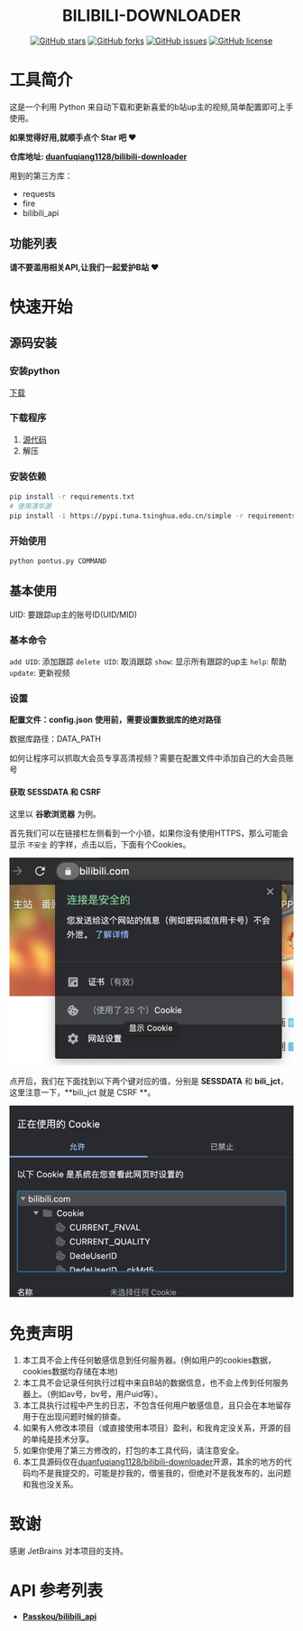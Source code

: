 <div align="center">
<h1 align="center">
BILIBILI-DOWNLOADER
</h1>

[![GitHub stars](https://img.shields.io/github/stars/duanfuqiang1128/bilibili-downloader)](https://github.com/duanfuqiang1128/bilibili-downloader/stargazers)
[![GitHub forks](https://img.shields.io/github/forks/duanfuqiang1128/bilibili-downloader)](https://github.com/duanfuqiang1128/bilibili-downloader/network)
[![GitHub issues](https://img.shields.io/github/issues/duanfuqiang1128/bilibili-downloader)](https://github.com/duanfuqiang1128/bilibili-downloader/issues)
[![GitHub license](https://img.shields.io/github/license/duanfuqiang1128/bilibili-downloader)](https://github.com/duanfuqiang1128/bilibili-downloader)


</div>

# 工具简介

这是一个利用 Python 来自动下载和更新喜爱的b站up主的视频,简单配置即可上手使用。

**如果觉得好用,就顺手点个 Star 吧 ❤**

**仓库地址: [duanfuqiang1128/bilibili-downloader](https://github.com/duanfuqiang1128/bilibili-downloader)**

用到的第三方库：
- requests
- fire
- bilibili_api

## 功能列表

**请不要滥用相关API,让我们一起爱护B站 ❤**

# 快速开始

## 源码安装

### 安装python

[下载](https://www.python.org/downloads/release/python-379/)

### 下载程序

1. [源代码](https://github.com/duanfuqiang1128/bilibili-downloader/releases)
2. 解压

### 安装依赖

```bash
pip install -r requirements.txt
# 使用清华源
pip install -i https://pypi.tuna.tsinghua.edu.cn/simple -r requirements.txt
```

### 开始使用

```shell script
python pontus.py COMMAND
```

## 基本使用
UID: 要跟踪up主的账号ID(UID/MID)

### 基本命令
`add UID`: 添加跟踪
`delete UID`: 取消跟踪
`show`: 显示所有跟踪的up主
`help`: 帮助
`update`: 更新视频

### 设置
**配置文件：config.json**
**使用前，需要设置数据库的绝对路径**

数据库路径：DATA_PATH

如何让程序可以抓取大会员专享高清视频？需要在配置文件中添加自己的大会员账号
#### 获取 SESSDATA 和 CSRF

这里以 **谷歌浏览器** 为例。

首先我们可以在链接栏左侧看到一个小锁，如果你没有使用HTTPS，那么可能会显示 `不安全` 的字样，点击以后，下面有个Cookies。

![image-20201203202920825](README.assets/image-20201203202920825.png)

点开后，我们在下面找到以下两个键对应的值，分别是 **SESSDATA** 和 **bili_jct**，这里注意一下，**bili_jct 就是 CSRF **。

![image-20201203202959230](README.assets/image-20201203202959230.png)


# 免责声明

1. 本工具不会上传任何敏感信息到任何服务器。(例如用户的cookies数据，cookies数据均存储在本地)
2. 本工具不会记录任何执行过程中来自B站的数据信息，也不会上传到任何服务器上。（例如av号，bv号，用户uid等）。
3. 本工具执行过程中产生的日志，不包含任何用户敏感信息，且只会在本地留存用于在出现问题时候的排查。
4. 如果有人修改本项目（或直接使用本项目）盈利，和我肯定没关系，开源的目的单纯是技术分享。
5. 如果你使用了第三方修改的，打包的本工具代码，请注意安全。
6. 本工具源码仅在[duanfuqiang1128/bilibili-downloader](https://github.com/duanfuqiang1128/bilibili-downloader)开源，其余的地方的代码均不是我提交的，可能是抄我的，借鉴我的，但绝对不是我发布的，出问题和我也没关系。 

# 致谢
感谢 JetBrains 对本项目的支持。

# API 参考列表

- **[Passkou/bilibili_api](https://github.com/Passkou/bilibili_api)**
